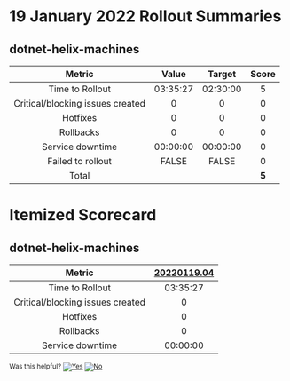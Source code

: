 # 19 January 2022 Rollout Summaries

## dotnet-helix-machines

|              Metric              |   Value  |  Target  |   Score   |
|:--------------------------------:|:--------:|:--------:|:---------:|
| Time to Rollout                  | 03:35:27 | 02:30:00 |     5     |
| Critical/blocking issues created |     0    |    0     |     0     |
| Hotfixes                         |     0    |    0     |     0     |
| Rollbacks                        |     0    |    0     |     0     |
| Service downtime                 | 00:00:00 | 00:00:00 |     0     |
| Failed to rollout                |   FALSE  |   FALSE  |     0     |
| Total                            |          |          |   **5**   |


# Itemized Scorecard

## dotnet-helix-machines

| Metric | [20220119.04](https://dev.azure.com/dnceng/7ea9116e-9fac-403d-b258-b31fcf1bb293/_build/results?buildId=1560805) |
|:-----:|:-----:|
| Time to Rollout | 03:35:27 |
| Critical/blocking issues created | 0 |
| Hotfixes | 0 |
| Rollbacks | 0 |
| Service downtime | 00:00:00 |



<!-- Begin Generated Content: Doc Feedback -->
<sub>Was this helpful? [![Yes](https://helix.dot.net/f/ip/5?p=Documentation%5CTeamProcess%5CRollout-Scorecards%5CScorecard_2022-01-19.md)](https://helix.dot.net/f/p/5?p=Documentation%5CTeamProcess%5CRollout-Scorecards%5CScorecard_2022-01-19.md) [![No](https://helix.dot.net/f/in)](https://helix.dot.net/f/n/5?p=Documentation%5CTeamProcess%5CRollout-Scorecards%5CScorecard_2022-01-19.md)</sub>
<!-- End Generated Content-->
